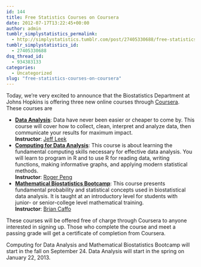 ```yaml
---
id: 144
title: Free Statistics Courses on Coursera
date: 2012-07-17T13:22:45+00:00
author: admin
tumblr_simplystatistics_permalink:
  - http://simplystatistics.tumblr.com/post/27405330688/free-statistics-courses-on-coursera
tumblr_simplystatistics_id:
  - 27405330688
dsq_thread_id:
  - 934383133
categories:
  - Uncategorized
slug: "free-statistics-courses-on-coursera"
---
```

Today, we’re very excited to announce that the Biostatistics Department at Johns Hopkins is offering three new online courses through <a href="http://www.coursera.org/" target="_blank">Coursera</a>. These courses are

  * **<a href="https://www.coursera.org/course/dataanalysis" target="_blank">Data Analysis</a>**: Data have never been easier or cheaper to come by. This course will cover how to collect, clean, interpret and analyze data, then communicate your results for maximum impact.  
    **Instructor**: <a href="http://www.biostat.jhsph.edu/~jleek/" target="_blank">Jeff Leek</a>
  * **<a href="https://www.coursera.org/course/compdata" target="_blank">Computing for Data Analysis</a>**: This course is about learning the fundamental computing skills necessary for effective data analysis. You will learn to program in R and to use R for reading data, writing functions, making informative graphs, and applying modern statistical methods.  
    **Instructor**: <a href="http://www.biostat.jhsph.edu/~rpeng/" target="_blank">Roger Peng</a>
  * **<a href="https://www.coursera.org/course/biostats" target="_blank">Mathematical Biostatistics Bootcamp</a>**: This course presents fundamental probability and statistical concepts used in biostatistical data analysis. It is taught at an introductory level for students with junior- or senior-college level mathematical training.  
    **Instructor**: <a href="http://www.bcaffo.com/" target="_blank">Brian Caffo</a>

These courses will be offered free of charge through Coursera to anyone interested in signing up. Those who complete the course and meet a passing grade will get a certificate of completion from Coursera.

Computing for Data Analysis and Mathematical Biostatistics Bootcamp will start in the fall on September 24. Data Analysis will start in the spring on January 22, 2013.
